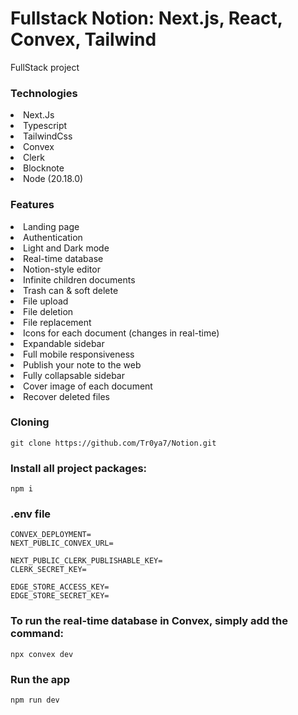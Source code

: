 # Fullstack Notion: Next.js, React, Convex, Tailwind
FullStack project<br>

### Technologies
<li>Next.Js</li>
<li>Typescript</li>
<li>TailwindCss</li>
<li>Convex</li>
<li>Clerk</li>
<li>Blocknote</li>
<li>Node (20.18.0)</li>

### Features
<li>Landing page</li>
<li>Authentication</li>
<li>Light and Dark mode</li>
<li>Real-time database</li>
<li>Notion-style editor</li>
<li>Infinite children documents</li>
<li>Trash can & soft delete</li>
<li>File upload</li>
<li>File deletion</li>
<li>File replacement</li>
<li>Icons for each document (changes in real-time)</li>
<li>Expandable sidebar</li>
<li>Full mobile responsiveness</li>
<li>Publish your note to the web</li>
<li>Fully collapsable sidebar</li>
<li>Cover image of each document</li>
<li>Recover deleted files</li>

### Cloning
```
git clone https://github.com/Tr0ya7/Notion.git
```
### Install all project packages:
```
npm i
```
### .env file
```
CONVEX_DEPLOYMENT=
NEXT_PUBLIC_CONVEX_URL=

NEXT_PUBLIC_CLERK_PUBLISHABLE_KEY=
CLERK_SECRET_KEY=

EDGE_STORE_ACCESS_KEY=
EDGE_STORE_SECRET_KEY=
```
### To run the real-time database in Convex, simply add the command:
```
npx convex dev
``` 
### Run the app
```
npm run dev
```
